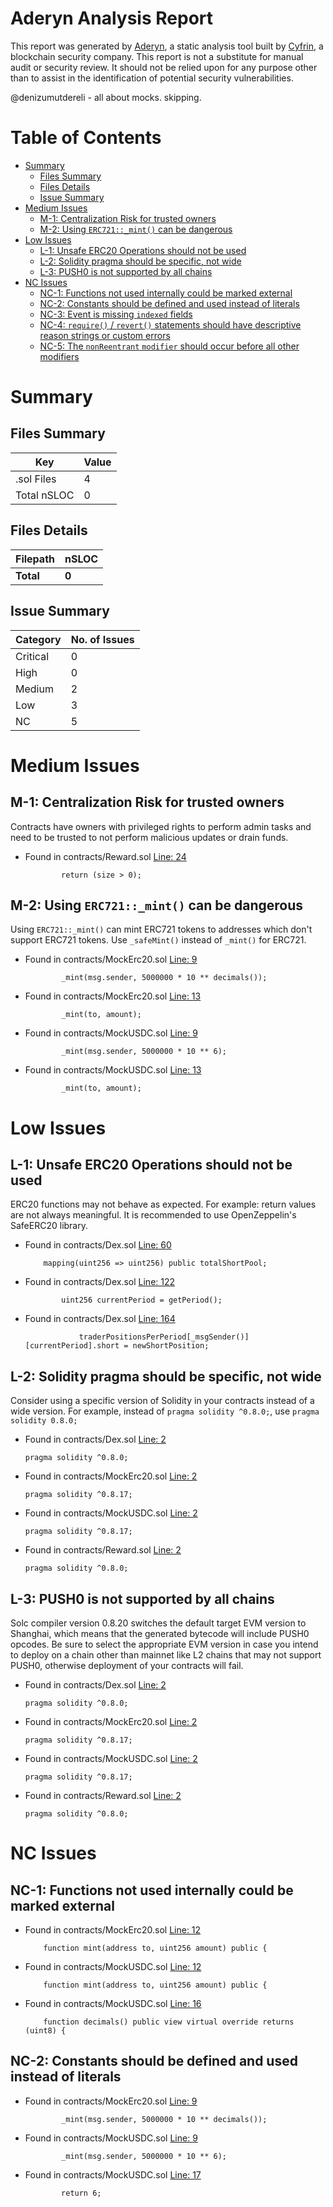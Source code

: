 # Aderyn Analysis Report

This report was generated by [Aderyn](https://github.com/Cyfrin/aderyn), a static analysis tool built by [Cyfrin](https://cyfrin.io), a blockchain security company. This report is not a substitute for manual audit or security review. It should not be relied upon for any purpose other than to assist in the identification of potential security vulnerabilities.

@denizumutdereli - all about mocks. skipping.

# Table of Contents

- [Summary](#summary)
  - [Files Summary](#files-summary)
  - [Files Details](#files-details)
  - [Issue Summary](#issue-summary)
- [Medium Issues](#medium-issues)
  - [M-1: Centralization Risk for trusted owners](#m-1-centralization-risk-for-trusted-owners)
  - [M-2: Using `ERC721::_mint()` can be dangerous](#m-2-using-erc721mint-can-be-dangerous)
- [Low Issues](#low-issues)
  - [L-1: Unsafe ERC20 Operations should not be used](#l-1-unsafe-erc20-operations-should-not-be-used)
  - [L-2: Solidity pragma should be specific, not wide](#l-2-solidity-pragma-should-be-specific-not-wide)
  - [L-3: PUSH0 is not supported by all chains](#l-3-push0-is-not-supported-by-all-chains)
- [NC Issues](#nc-issues)
  - [NC-1: Functions not used internally could be marked external](#nc-1-functions-not-used-internally-could-be-marked-external)
  - [NC-2: Constants should be defined and used instead of literals](#nc-2-constants-should-be-defined-and-used-instead-of-literals)
  - [NC-3: Event is missing `indexed` fields](#nc-3-event-is-missing-indexed-fields)
  - [NC-4: `require()` / `revert()` statements should have descriptive reason strings or custom errors](#nc-4-require--revert-statements-should-have-descriptive-reason-strings-or-custom-errors)
  - [NC-5: The `nonReentrant` `modifier` should occur before all other modifiers](#nc-5-the-nonreentrant-modifier-should-occur-before-all-other-modifiers)


# Summary

## Files Summary

| Key | Value |
| --- | --- |
| .sol Files | 4 |
| Total nSLOC | 0 |


## Files Details

| Filepath | nSLOC |
| --- | --- |
| **Total** | **0** |


## Issue Summary

| Category | No. of Issues |
| --- | --- |
| Critical | 0 |
| High | 0 |
| Medium | 2 |
| Low | 3 |
| NC | 5 |


# Medium Issues


## M-1: Centralization Risk for trusted owners 

Contracts have owners with privileged rights to perform admin tasks and need to be trusted to not perform malicious updates or drain funds.

- Found in contracts/Reward.sol [Line: 24](contracts\Reward.sol#L24)

	```solidity
	        return (size > 0);
	```



## M-2: Using `ERC721::_mint()` can be dangerous

Using `ERC721::_mint()` can mint ERC721 tokens to addresses which don't support ERC721 tokens. Use `_safeMint()` instead of `_mint()` for ERC721.

- Found in contracts/MockErc20.sol [Line: 9](contracts\MockErc20.sol#L9)

	```solidity
	        _mint(msg.sender, 5000000 * 10 ** decimals()); 
	```

- Found in contracts/MockErc20.sol [Line: 13](contracts\MockErc20.sol#L13)

	```solidity
	        _mint(to, amount);
	```

- Found in contracts/MockUSDC.sol [Line: 9](contracts\MockUSDC.sol#L9)

	```solidity
	        _mint(msg.sender, 5000000 * 10 ** 6); 
	```

- Found in contracts/MockUSDC.sol [Line: 13](contracts\MockUSDC.sol#L13)

	```solidity
	        _mint(to, amount);
	```



# Low Issues

## L-1: Unsafe ERC20 Operations should not be used

ERC20 functions may not behave as expected. For example: return values are not always meaningful. It is recommended to use OpenZeppelin's SafeERC20 library.

- Found in contracts/Dex.sol [Line: 60](contracts\Dex.sol#L60)

	```solidity
	    mapping(uint256 => uint256) public totalShortPool;
	```

- Found in contracts/Dex.sol [Line: 122](contracts\Dex.sol#L122)

	```solidity
	        uint256 currentPeriod = getPeriod();
	```

- Found in contracts/Dex.sol [Line: 164](contracts\Dex.sol#L164)

	```solidity
	            traderPositionsPerPeriod[_msgSender()][currentPeriod].short = newShortPosition;
	```



## L-2: Solidity pragma should be specific, not wide

Consider using a specific version of Solidity in your contracts instead of a wide version. For example, instead of `pragma solidity ^0.8.0;`, use `pragma solidity 0.8.0;`

- Found in contracts/Dex.sol [Line: 2](contracts\Dex.sol#L2)

	```solidity
	pragma solidity ^0.8.0;
	```

- Found in contracts/MockErc20.sol [Line: 2](contracts\MockErc20.sol#L2)

	```solidity
	pragma solidity ^0.8.17;
	```

- Found in contracts/MockUSDC.sol [Line: 2](contracts\MockUSDC.sol#L2)

	```solidity
	pragma solidity ^0.8.17;
	```

- Found in contracts/Reward.sol [Line: 2](contracts\Reward.sol#L2)

	```solidity
	pragma solidity ^0.8.0;
	```



## L-3: PUSH0 is not supported by all chains

Solc compiler version 0.8.20 switches the default target EVM version to Shanghai, which means that the generated bytecode will include PUSH0 opcodes. Be sure to select the appropriate EVM version in case you intend to deploy on a chain other than mainnet like L2 chains that may not support PUSH0, otherwise deployment of your contracts will fail.

- Found in contracts/Dex.sol [Line: 2](contracts\Dex.sol#L2)

	```solidity
	pragma solidity ^0.8.0;
	```

- Found in contracts/MockErc20.sol [Line: 2](contracts\MockErc20.sol#L2)

	```solidity
	pragma solidity ^0.8.17;
	```

- Found in contracts/MockUSDC.sol [Line: 2](contracts\MockUSDC.sol#L2)

	```solidity
	pragma solidity ^0.8.17;
	```

- Found in contracts/Reward.sol [Line: 2](contracts\Reward.sol#L2)

	```solidity
	pragma solidity ^0.8.0;
	```



# NC Issues

## NC-1: Functions not used internally could be marked external



- Found in contracts/MockErc20.sol [Line: 12](contracts\MockErc20.sol#L12)

	```solidity
	    function mint(address to, uint256 amount) public {
	```

- Found in contracts/MockUSDC.sol [Line: 12](contracts\MockUSDC.sol#L12)

	```solidity
	    function mint(address to, uint256 amount) public {
	```

- Found in contracts/MockUSDC.sol [Line: 16](contracts\MockUSDC.sol#L16)

	```solidity
	    function decimals() public view virtual override returns (uint8) {
	```



## NC-2: Constants should be defined and used instead of literals



- Found in contracts/MockErc20.sol [Line: 9](contracts\MockErc20.sol#L9)

	```solidity
	        _mint(msg.sender, 5000000 * 10 ** decimals()); 
	```

- Found in contracts/MockUSDC.sol [Line: 9](contracts\MockUSDC.sol#L9)

	```solidity
	        _mint(msg.sender, 5000000 * 10 ** 6); 
	```

- Found in contracts/MockUSDC.sol [Line: 17](contracts\MockUSDC.sol#L17)

	```solidity
	        return 6;
	```

